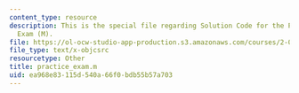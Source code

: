 ```yaml
---
content_type: resource
description: This is the special file regarding Solution Code for the Practice Final
  Exam (M).
file: https://ol-ocw-studio-app-production.s3.amazonaws.com/courses/2-087-engineering-math-differential-equations-and-linear-algebra-fall-2014/ea968e83115d540a66f0bdb55b57a703_practice_exam.m
file_type: text/x-objcsrc
resourcetype: Other
title: practice_exam.m
uid: ea968e83-115d-540a-66f0-bdb55b57a703
---
```

